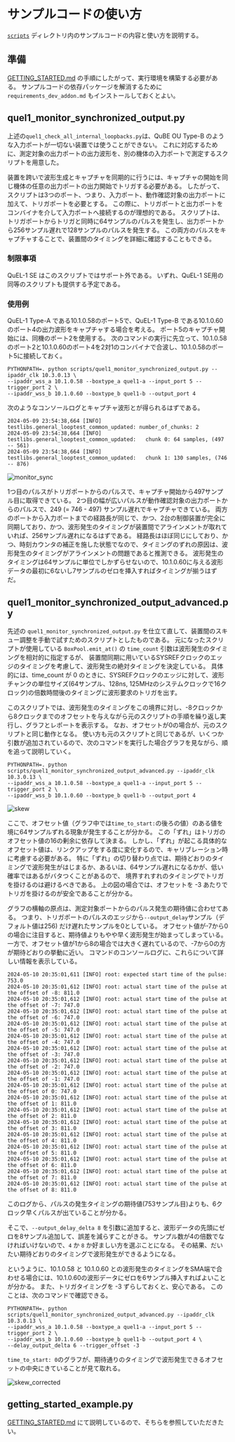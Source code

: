 # サンプルコードの使い方
[`scripts`](../scripts) ディレクトリ内のサンプルコードの内容と使い方を説明する。

## 準備
[GETTING_STARTED.md](GETTING_STARTED.md) の手順にしたがって、実行環境を構築する必要がある。
サンプルコードの依存パッケージを解消するために `requirements_dev_addon.md` もインストールしておくとよい。

## quel1_monitor_synchronized_output.py
上述の`quel1_check_all_internal_loopbacks.py`は、QuBE OU Type-B のような入力ポートが一切ない装置では使うことができない。
これに対応するために、測定対象の出力ポートの出力波形を、別の機体の入力ポートで測定するスクリプトを用意した。

装置を跨いで波形生成とキャプチャを同期的に行うには、キャプチャの開始を同じ機体の任意の出力ポートの出力開始でトリガする必要がある。
したがって、スクリプトは3つのポート、つまり、入力ポート、動作確認対象の出力ポートに加えて、トリガポートを必要とする。
この際に、トリガポートと出力ポートをコンバイナを介して入力ポートへ接続するのが理想的である。
スクリプトは、トリガポートからトリガと同時に64サンプルのパルスを発生し、出力ポートから256サンプル遅れで128サンプルのパルスを発生する。
この両方のパルスをキャプチャすることで、装置間のタイミングを詳細に確認することもできる。

### 制限事項
QuEL-1 SE はこのスクリプトではサポート外である。
いずれ、QuEL-1 SE用の同等のスクリプトも提供する予定である。

### 使用例
QuEL-1 Type-A である10.1.0.58のポート5で、QuEL-1 Type-B である10.1.0.60 のポート4の出力波形をキャプチャする場合を考える。
ポート5のキャプチャ開始には、同機のポート2を使用する。
次のコマンドの実行に先立って、10.1.0.58のポート2と10.1.0.60のポート4を2対1のコンバイナで合波し、10.1.0.58のポート5に接続しておく。
```shell
PYTHONPATH=. python scripts/quel1_monitor_synchronized_output.py --ipaddr_clk 10.3.0.13 \
--ipaddr_wss_a 10.1.0.58 --boxtype_a quel1-a --input_port 5 --trigger_port 2 \
--ipaddr_wss_b 10.1.0.60 --boxtype_b quel1-b --output_port 4
```

次のようなコンソールログとキャプチャ波形とが得られるはずである。
```
2024-05-09 23:54:38,664 [INFO] testlibs.general_looptest_common_updated: number_of_chunks: 2
2024-05-09 23:54:38,664 [INFO] testlibs.general_looptest_common_updated:   chunk 0: 64 samples, (497 -- 561)
2024-05-09 23:54:38,664 [INFO] testlibs.general_looptest_common_updated:   chunk 1: 130 samples, (746 -- 876)
```

![monitor_sync](images/monitor_sync.png)

1つ目のパルスがトリガポートからのパルスで、キャプチャ開始から497サンプル目に取得できている。
2つ目の幅が広いパルスが動作確認対象の出力ポートからのパルスで、249 (= 746 - 497) サンプル遅れでキャプチャできている。
両方のポートから入力ポートまでの経路長が同じで、かつ、2台の制御装置が完全に同期しており、かつ、波形発生のタイミングが装置間でアラインメントが取れていれば、256サンプル遅れになるはずである。
経路長はほぼ同じにしており、かつ、時刻カウンタの補正を施した状態でなので、タイミングのずれの原因は、波形発生のタイミングがアラインメントの問題であると推測できる。
波形発生のタイミングは64サンプルに単位でしかずらせないので、10.1.0.60に与える波形データの最初に6ないし7サンプルのゼロを挿入すればタイミングが揃うはずだ。

## quel1_monitor_synchronized_output_advanced.py
先述の `quel1_monitor_synchronized_output.py` を仕立て直して、装置間のスキュー調整を手動で試すためのスクリプトとしたものである。
元になったスクリプトが使用している `BoxPool.emit_at()` の `time_count` 引数は波形発生のタイミングを相対的に指定するが、
装置間同期に用いているSYSREFクロックのエッジのタイミングを考慮して、波形発生の絶対タイミングを決定している。
具体的には、time_count が 0 のときに、SYSREFクロックのエッジに対して、波形チャンクの単位サイズ(64サンプル、128ns, 125MHzのシステムクロックで16クロック)の倍数時間後のタイミングに波形要求のトリガを出す。

このスクリプトでは、波形発生のタイミングをこの境界に対し、-8クロックから8クロックまでのオフセットを与えながら元のスクリプトの手順を繰り返し実行し、グラフとレポートを表示する。
なお、オフセットが0の場合が、元のスクリプトと同じ動作となる。
使い方も元のスクリプトと同じであるが、いくつか引数が追加されているので、次のコマンドを実行した場合グラフを見ながら、順を追って説明していく。

```shell
PYTHONPATH=. python scripts/quel1_monitor_synchronized_output_advanced.py --ipaddr_clk 10.3.0.13 \
--ipaddr_wss_a 10.1.0.58 --boxtype_a quel1-a --input_port 5 --trigger_port 2 \
--ipaddr_wss_b 10.1.0.60 --boxtype_b quel1-b --output_port 4
```

![skew](images/skew.png)

ここで、オフセット値（グラフ中では`time_to_start:`の後ろの値）のある値を境に64サンプルずれる現象が発生することが分かる。
この「ずれ」はトリガのオフセット値の16の剰余に依存して決まる。
しかし、「ずれ」が起こる具体的なオフセット値は、リンクアップをする度に変化するので、キャリブレーション時に考慮する必要がある。
特に「ずれ」の切り替わり点では、期待どおりのタイミングで波形発生がはじまるか、あるいは、64サンプル遅れになるかが、低い確率ではあるがバタつくことがあるので、
境界すれすれのタイミングでトリガを掛けるのは避けるべきである。
上の図の場合では、オフセットを -3 あたりでトリガを掛けるのが安全であることが分かる。

グラフの横軸の原点は、測定対象ポートからのパルス発生の期待値に合わせてある。
つまり、トリガポートのパルスのエッジから`--output_delay`サンプル（デフォルト値は256) だけ遅れたサンプルを0としている。
オフセット値が-7から0 の場合に注目すると、期待値よりもやや早く波形発生が始まってしまっている。
一方で、オフセット値が1から8の場合では大きく遅れているので、-7から0の方が期待どおりの挙動に近い。
コマンドのコンソールログに、これらについて詳しい情報を表示している。
```shell
2024-05-10 20:35:01,611 [INFO] root: expected start time of the pulse: 753.0
2024-05-10 20:35:01,612 [INFO] root: actual start time of the pulse at the offset of -8: 811.0
2024-05-10 20:35:01,612 [INFO] root: actual start time of the pulse at the offset of -7: 747.0
2024-05-10 20:35:01,612 [INFO] root: actual start time of the pulse at the offset of -6: 747.0
2024-05-10 20:35:01,612 [INFO] root: actual start time of the pulse at the offset of -5: 747.0
2024-05-10 20:35:01,612 [INFO] root: actual start time of the pulse at the offset of -4: 747.0
2024-05-10 20:35:01,612 [INFO] root: actual start time of the pulse at the offset of -3: 747.0
2024-05-10 20:35:01,612 [INFO] root: actual start time of the pulse at the offset of -2: 747.0
2024-05-10 20:35:01,612 [INFO] root: actual start time of the pulse at the offset of -1: 747.0
2024-05-10 20:35:01,612 [INFO] root: actual start time of the pulse at the offset of 0: 747.0
2024-05-10 20:35:01,612 [INFO] root: actual start time of the pulse at the offset of 1: 811.0
2024-05-10 20:35:01,612 [INFO] root: actual start time of the pulse at the offset of 2: 811.0
2024-05-10 20:35:01,612 [INFO] root: actual start time of the pulse at the offset of 3: 811.0
2024-05-10 20:35:01,612 [INFO] root: actual start time of the pulse at the offset of 4: 811.0
2024-05-10 20:35:01,612 [INFO] root: actual start time of the pulse at the offset of 5: 811.0
2024-05-10 20:35:01,612 [INFO] root: actual start time of the pulse at the offset of 6: 811.0
2024-05-10 20:35:01,612 [INFO] root: actual start time of the pulse at the offset of 7: 811.0
2024-05-10 20:35:01,612 [INFO] root: actual start time of the pulse at the offset of 8: 811.0
```

このログから、パルスの発生タイミングの期待値(753サンプル目)よりも、6クロック早くパルスが出ていることが分かる。

そこで、`--output_delay_delta 8` を引数に追加すると、波形データの先頭にゼロを8サンプル追加して、誤差を減らすことがきる。
サンプル数が4の倍数でなければいけないので、`4` か `8` か好ましい方を選ぶことになる。
その結果、だいたい期待どおりのタイミングで波形発生ができるようになる。

というように、10.1.0.58 と 10.1.0.60 との波形発生のタイミングをSMA端で合わせる場合には、10.1.0.60の波形データにゼロを6サンプル挿入すればよいことが分かる。
また、トリガタイミングを -3 ずらしておくと、安心である。
このことは、次のコマンドで確認できる。
```shell
PYTHONPATH=. python scripts/quel1_monitor_synchronized_output_advanced.py --ipaddr_clk 10.3.0.13 \
--ipaddr_wss_a 10.1.0.58 --boxtype_a quel1-a --input_port 5 --trigger_port 2 \
--ipaddr_wss_b 10.1.0.60 --boxtype_b quel1-b --output_port 4 \
--delay_output_delta 6 --trigger_offset -3
```

`time_to_start: 0`のグラフが、期待通りのタイミングで波形発生できるオフセットの中央にきていることが見て取れる。

![skew_corrected](images/skew_corrected.png)

## getting_started_example.py
[GETTING_STARTED.md](GETTING_STARTED.md) にて説明しているので、そちらを参照していただきたい。
